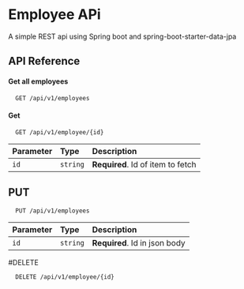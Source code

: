 
# Employee APi 

A simple REST api using Spring boot and spring-boot-starter-data-jpa

## API Reference

#### Get all employees

```http
  GET /api/v1/employees
```

#### Get 

```http
  GET /api/v1/employee/{id}
```

| Parameter | Type     | Description                       |
| :-------- | :------- | :-------------------------------- |
| `id`      | `string` | **Required**. Id of item to fetch |

## PUT 

```http
  PUT /api/v1/employees
```

| Parameter | Type     | Description                       |
| :-------- | :------- | :-------------------------------- |
| `id`      | `string` | **Required**. Id in json body  |


#DELETE 
```http
  DELETE /api/v1/employee/{id}
```

